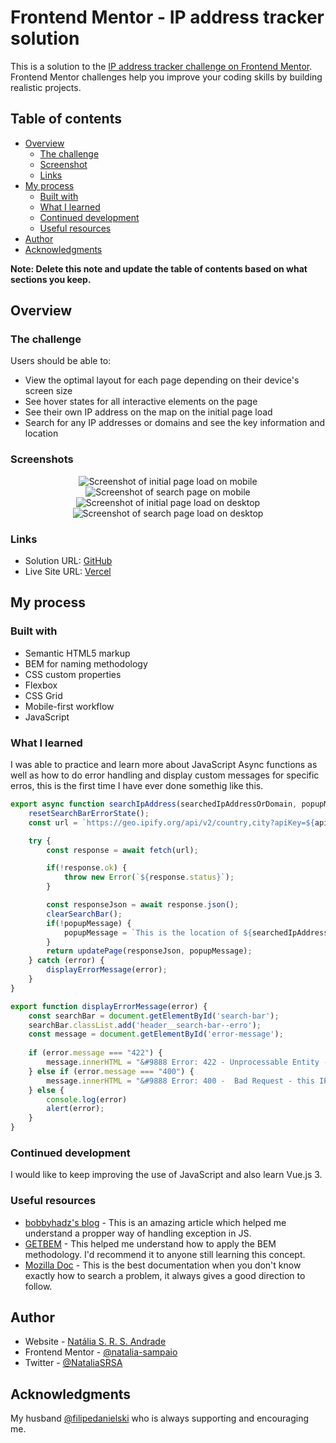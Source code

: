 # Frontend Mentor - IP address tracker solution

This is a solution to the [IP address tracker challenge on Frontend Mentor](https://www.frontendmentor.io/challenges/ip-address-tracker-I8-0yYAH0). Frontend Mentor challenges help you improve your coding skills by building realistic projects. 

## Table of contents

- [Overview](#overview)
  - [The challenge](#the-challenge)
  - [Screenshot](#screenshot)
  - [Links](#links)
- [My process](#my-process)
  - [Built with](#built-with)
  - [What I learned](#what-i-learned)
  - [Continued development](#continued-development)
  - [Useful resources](#useful-resources)
- [Author](#author)
- [Acknowledgments](#acknowledgments)

**Note: Delete this note and update the table of contents based on what sections you keep.**

## Overview

### The challenge

Users should be able to:

- View the optimal layout for each page depending on their device's screen size
- See hover states for all interactive elements on the page
- See their own IP address on the map on the initial page load
- Search for any IP addresses or domains and see the key information and location

### Screenshots

<div align="center">

![Screenshot of initial page load on mobile](./images/Screenshot%202023-03-05%20at%2012-25-21%20IP%20Address%20Tracker.png)
![Screenshot of search page on mobile](./images/Screenshot%202023-03-05%20at%2012-25-51%20IP%20Address%20Tracker.png)
![Screenshot of initial page load on desktop](./images/Screenshot%202023-03-05%20at%2012-24-43%20IP%20Address%20Tracker.png)
![Screenshot of search page load on desktop](./images/Screenshot%202023-03-05%20at%2012-25-59%20IP%20Address%20Tracker.png)
</div>

### Links

- Solution URL: [GitHub](https://github.com/natalia-sampaio/ip-address-tracker)
- Live Site URL: [Vercel](https://ip-address-tracker-six-snowy.vercel.app/)

## My process

### Built with

- Semantic HTML5 markup
- BEM for naming methodology
- CSS custom properties
- Flexbox
- CSS Grid
- Mobile-first workflow
- JavaScript

### What I learned

I was able to practice and learn more about JavaScript Async functions as well as how to do error handling and display custom messages for specific erros, this is the first time I have ever done somethig like this.

```js
export async function searchIpAddress(searchedIpAddressOrDomain, popupMessage) {
    resetSearchBarErrorState();
    const url = `https://geo.ipify.org/api/v2/country,city?apiKey=${apiKey}&domain=${searchedIpAddressOrDomain}`;

    try {
        const response = await fetch(url);

        if(!response.ok) {
            throw new Error(`${response.status}`);
        }

        const responseJson = await response.json();
        clearSearchBar();
        if(!popupMessage) {
            popupMessage = `This is the location of ${searchedIpAddressOrDomain}`;
        }
        return updatePage(responseJson, popupMessage);
    } catch (error) {
        displayErrorMessage(error);
    }
}
```
```js
export function displayErrorMessage(error) {
    const searchBar = document.getElementById('search-bar');
    searchBar.classList.add('header__search-bar--erro');
    const message = document.getElementById('error-message');
    
    if (error.message === "422") {
        message.innerHTML = "&#9888 Error: 422 - Unprocessable Entity - this is not an IP address nor a domain.";
    } else if (error.message === "400") {
        message.innerHTML = "&#9888 Error: 400 -  Bad Request - this IP Address or Domain does not exist.";
    } else {
        console.log(error)
        alert(error);
    }
}
```
### Continued development

I would like to keep improving the use of JavaScript and also learn Vue.js 3.

### Useful resources

- [bobbyhadz's blog](https://bobbyhadz.com/blog/javascript-get-response-status-code-fetch) - This is an amazing article which helped me understand a propper way of handling exception in JS.
- [GETBEM](https://getbem.com/) - This helped me understand how to apply the BEM methodology. I'd recommend it to anyone still learning this concept.
- [Mozilla Doc](https://developer.mozilla.org) - This is the best documentation when you don't know exactly how to search a problem, it always gives a good direction to follow.

## Author

- Website - [Natália S. R. S. Andrade](https://natalia-sampaio.github.io/)
- Frontend Mentor - [@natalia-sampaio](https://www.frontendmentor.io/profile/natalia-sampaio)
- Twitter - [@NataliaSRSA](https://twitter.com/NataliaSRSA)

## Acknowledgments

My husband [@filipedanielski](https://twitter.com/filipedanielski) who is always supporting and encouraging me.